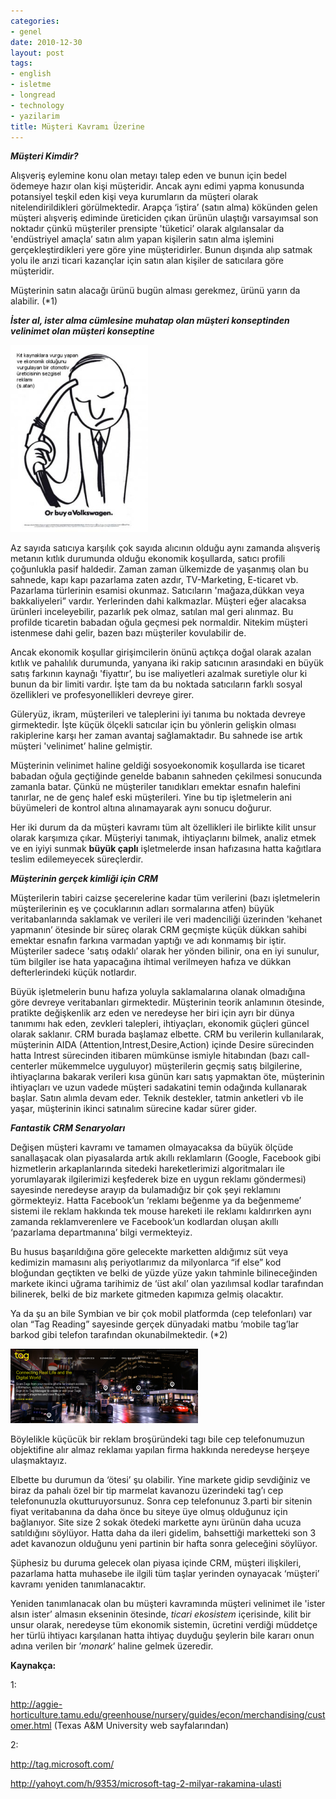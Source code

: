 ```yaml
---
categories:
- genel
date: 2010-12-30
layout: post
tags:
- english
- isletme
- longread
- technology
- yazilarim
title: Müşteri Kavramı Üzerine
---
```


  

_**Müşteri Kimdir?**_

  

Alışveriş eylemine konu olan metayı talep eden ve bunun için bedel ödemeye hazır olan kişi müşteridir. Ancak aynı edimi yapma konusunda potansiyel teşkil eden kişi veya kurumların da müşteri olarak nitelendirildikleri görülmektedir. Arapça ‘iştira’ (satın alma) kökünden gelen müşteri alışveriş ediminde üreticiden çıkan ürünün ulaştığı varsayımsal son noktadır çünkü müşteriler prensipte 'tüketici’ olarak algılansalar da 'endüstriyel amaçla’ satın alım yapan kişilerin satın alma işlemini gerçekleştirdikleri yere göre yine müşteridirler. Bunun dışında alıp satmak yolu ile arızi ticari kazançlar için satın alan kişiler de satıcılara göre müşteridir.

  

Müşterinin satın alacağı ürünü bugün alması gerekmez, ürünü yarın da alabilir. (\*1)

  

_**İster al, ister alma cümlesine muhatap olan müşteri konseptinden velinimet olan müşteri konseptine**_

  

[![](/images/or-buy-a-vw_ad_79.jpg "or-buy-a-vw_ad_79")](http://suatatan.wordpress.com/wp-content/uploads/2010/11/or-buy-a-vw_ad_79.jpg)

  

Az sayıda satıcıya karşılık çok sayıda alıcının olduğu aynı zamanda alışveriş metanın kıtlık durumunda olduğu ekonomik koşullarda, satıcı profili çoğunlukla pasif haldedir. Zaman zaman ülkemizde de yaşanmış olan bu sahnede, kapı kapı pazarlama zaten azdır, TV-Marketing, E-ticaret vb. Pazarlama türlerinin esamisi okunmaz. Satıcıların 'mağaza,dükkan veya bakkaliyeleri” vardır. Yerlerinden dahi kalkmazlar. Müşteri eğer alacaksa ürünleri inceleyebilir, pazarlık pek olmaz, satılan mal geri alınmaz. Bu profilde ticaretin babadan oğula geçmesi pek normaldir. Nitekim müşteri istenmese dahi gelir, bazen bazı müşteriler kovulabilir de.

  

Ancak ekonomik koşullar girişimcilerin önünü açtıkça doğal olarak azalan kıtlık ve pahalılık durumunda, yanyana iki rakip satıcının arasındaki en büyük satış farkının kaynağı 'fiyattır’, bu ise maliyetleri azalmak suretiyle olur ki bunun da bir limiti vardır. İşte tam da bu noktada satıcıların farklı sosyal özellikleri ve profesyonellikleri devreye girer.

  

Güleryüz, ikram, müşterileri ve taleplerini iyi tanıma bu noktada devreye girmektedir. İşte küçük ölçekli satıcılar için bu yönlerin gelişkin olması rakiplerine karşı her zaman avantaj sağlamaktadır. Bu sahnede ise artık müşteri 'velinimet’ haline gelmiştir.

  

Müşterinin velinimet haline geldiği sosyoekonomik koşullarda ise ticaret babadan oğula geçtiğinde genelde babanın sahneden çekilmesi sonucunda zamanla batar. Çünkü ne müşteriler tanıdıkları emektar esnafın halefini tanırlar, ne de genç halef eski müşterileri. Yine bu tip işletmelerin ani büyümeleri de kontrol altına alınamayarak aynı sonucu doğurur.

  

Her iki durum da da müşteri kavramı tüm alt özellikleri ile birlikte kilit unsur olarak karşımıza çıkar. Müşteriyi tanımak, ihtiyaçlarını bilmek, analiz etmek ve en iyiyi sunmak **büyük çaplı** işletmelerde insan hafızasına hatta kağıtlara teslim edilemeyecek süreçlerdir.

  

_**Müşterinin gerçek kimliği için CRM**_

  

Müşterilerin tabiri caizse şecerelerine kadar tüm verilerini (bazı işletmelerin müşterilerinin eş ve çocuklarının adları sormalarına atfen) büyük veritabanlarında saklamak ve verileri ile veri madenciliği üzerinden 'kehanet yapmanın’ ötesinde bir süreç olarak CRM geçmişte küçük dükkan sahibi emektar esnafın farkına varmadan yaptığı ve adı konmamış bir iştir. Müşteriler sadece 'satış odaklı’ olarak her yönden bilinir, ona en iyi sunulur, tüm bilgiler ise hata yapacağına ihtimal verilmeyen hafıza ve dükkan defterlerindeki küçük notlardır.

  

Büyük işletmelerin bunu hafıza yoluyla saklamalarına olanak olmadığına göre devreye veritabanları girmektedir. Müşterinin teorik anlamının ötesinde, pratikte değişkenlik arz eden ve neredeyse her biri için ayrı bir dünya tanımımı hak eden, zevkleri talepleri, ihtiyaçları, ekonomik güçleri güncel olarak saklanır. CRM burada başlamaz elbette. CRM bu verilerin kullanılarak, müşterinin AIDA (Attention,Intrest,Desire,Action) içinde Desire sürecinden hatta Intrest sürecinden itibaren mümkünse ismiyle hitabından (bazı call-centerler mükemmelce uyguluyor) müşterilerin geçmiş satış bilgilerine, ihtiyaçlarına bakarak verileri kısa günün karı satış yapmaktan öte, müşterinin ihtiyaçları ve uzun vadede müşteri sadakatini temin odağında kullanarak başlar. Satın alımla devam eder. Teknik destekler, tatmin anketleri vb ile yaşar, müşterinin ikinci satınalım sürecine kadar sürer gider.

  

_**Fantastik CRM Senaryoları**_

  

Değişen müşteri kavramı ve tamamen olmayacaksa da büyük ölçüde sanallaşacak olan piyasalarda artık akıllı reklamların (Google, Facebook gibi hizmetlerin arkaplanlarında sitedeki hareketlerimizi algoritmaları ile yorumlayarak ilgilerimizi keşfederek bize en uygun reklamı göndermesi) sayesinde neredeyse arayıp da bulamadığız bir çok şeyi reklamını görmekteyiz. Hatta Facebook’un ‘reklamı beğenme ya da beğenmeme’ sistemi ile reklam hakkında tek mouse hareketi ile reklamı kaldırırken aynı zamanda reklamverenlere ve Facebook’un kodlardan oluşan akıllı ‘pazarlama departmanına’ bilgi vermekteyiz.

  

Bu husus başarıldığına göre gelecekte marketten aldığımız süt veya kedimizin mamasını alış periyotlarımız da milyonlarca “if else” kod bloğundan geçtikten ve belki de yüzde yüze yakın tahminle bilineceğinden markete ikinci uğrama tarihimiz de ‘üst akıl’ olan yazılımsal kodlar tarafından bilinerek, belki de biz markete gitmeden kapımıza gelmiş olacaktır.

  

Ya da şu an bile Symbian ve bir çok mobil platformda (cep telefonları) var olan “Tag Reading” sayesinde gerçek dünyadaki matbu ‘mobile tag’lar barkod gibi telefon tarafından okunabilmektedir. (\*2)

  

﻿[![](/images/ekran-gc3b6rc3bcntc3bcsc3bc.png "Ekran Görüntüsü")](http://suatatan.wordpress.com/wp-content/uploads/2010/11/ekran-gc3b6rc3bcntc3bcsc3bc.png)

  

  

Böylelikle küçücük bir reklam broşüründeki tagı bile cep telefonumuzun objektifine alır almaz reklamaı yapılan firma hakkında neredeyse herşeye ulaşmaktayız.

  

Elbette bu durumun da ‘ötesi’ şu olabilir. Yine markete gidip sevdiğiniz ve biraz da pahalı özel bir tip marmelat kavanozu üzerindeki tag’ı cep telefonunuzla okutturuyorsunuz. Sonra cep telefonunuz 3.parti bir sitenin fiyat veritabanına da daha önce bu siteye üye olmuş olduğunuz için bağlanıyor. Site size 2 sokak ötedeki markette aynı ürünün daha ucuza satıldığını söylüyor. Hatta daha da ileri gidelim, bahsettiği marketteki son 3 adet kavanozun olduğunu yeni partinin bir hafta sonra geleceğini söylüyor.

  

Şüphesiz bu duruma gelecek olan piyasa içinde CRM, müşteri ilişkileri, pazarlama hatta muhasebe ile ilgili tüm taşlar yerinden oynayacak ‘müşteri’ kavramı yeniden tanımlanacaktır.

  

Yeniden tanımlanacak olan bu müşteri kavramında müşteri velinimet ile 'ister alsın ister’ almasın ekseninin ötesinde, _ticari ekosistem_ içerisinde, kilit bir unsur olarak, neredeyse tüm ekonomik sistemin, ücretini verdiği müddetçe her türlü ihtiyacı karşılanan hatta ihtiyaç duyduğu şeylerin bile kararı onun adına verilen bir ’_monark_’ haline gelmek üzeredir.

  
  

  
  

  

**Kaynakça:**

  

1:

  

http://aggie-horticulture.tamu.edu/greenhouse/nursery/guides/econ/merchandising/customer.html (Texas A&M University web sayfalarından)

  

2:

  

[http](http://www.google.com/url?q=http%3A%2F%2Ftag.microsoft.com%2F&sa=D&sntz=1&usg=AFQjCNEf9guL-X8q6tRVigDmBhm2wO9s6Q)[://](http://www.google.com/url?q=http%3A%2F%2Ftag.microsoft.com%2F&sa=D&sntz=1&usg=AFQjCNEf9guL-X8q6tRVigDmBhm2wO9s6Q)[tag](http://www.google.com/url?q=http%3A%2F%2Ftag.microsoft.com%2F&sa=D&sntz=1&usg=AFQjCNEf9guL-X8q6tRVigDmBhm2wO9s6Q)[.](http://www.google.com/url?q=http%3A%2F%2Ftag.microsoft.com%2F&sa=D&sntz=1&usg=AFQjCNEf9guL-X8q6tRVigDmBhm2wO9s6Q)[microsoft](http://www.google.com/url?q=http%3A%2F%2Ftag.microsoft.com%2F&sa=D&sntz=1&usg=AFQjCNEf9guL-X8q6tRVigDmBhm2wO9s6Q)[.](http://www.google.com/url?q=http%3A%2F%2Ftag.microsoft.com%2F&sa=D&sntz=1&usg=AFQjCNEf9guL-X8q6tRVigDmBhm2wO9s6Q)[com](http://www.google.com/url?q=http%3A%2F%2Ftag.microsoft.com%2F&sa=D&sntz=1&usg=AFQjCNEf9guL-X8q6tRVigDmBhm2wO9s6Q)[/](http://www.google.com/url?q=http%3A%2F%2Ftag.microsoft.com%2F&sa=D&sntz=1&usg=AFQjCNEf9guL-X8q6tRVigDmBhm2wO9s6Q)

  

[http](http://www.google.com/url?q=http%3A%2F%2Fyahoyt.com%2Fh%2F9353%2Fmicrosoft-tag-2-milyar-rakamina-ulasti&sa=D&sntz=1&usg=AFQjCNEvnLryuDuY-qQcc9E0PBTEpUy4NQ)[://](http://www.google.com/url?q=http%3A%2F%2Fyahoyt.com%2Fh%2F9353%2Fmicrosoft-tag-2-milyar-rakamina-ulasti&sa=D&sntz=1&usg=AFQjCNEvnLryuDuY-qQcc9E0PBTEpUy4NQ)[yahoyt](http://www.google.com/url?q=http%3A%2F%2Fyahoyt.com%2Fh%2F9353%2Fmicrosoft-tag-2-milyar-rakamina-ulasti&sa=D&sntz=1&usg=AFQjCNEvnLryuDuY-qQcc9E0PBTEpUy4NQ)[.](http://www.google.com/url?q=http%3A%2F%2Fyahoyt.com%2Fh%2F9353%2Fmicrosoft-tag-2-milyar-rakamina-ulasti&sa=D&sntz=1&usg=AFQjCNEvnLryuDuY-qQcc9E0PBTEpUy4NQ)[com](http://www.google.com/url?q=http%3A%2F%2Fyahoyt.com%2Fh%2F9353%2Fmicrosoft-tag-2-milyar-rakamina-ulasti&sa=D&sntz=1&usg=AFQjCNEvnLryuDuY-qQcc9E0PBTEpUy4NQ)[/](http://www.google.com/url?q=http%3A%2F%2Fyahoyt.com%2Fh%2F9353%2Fmicrosoft-tag-2-milyar-rakamina-ulasti&sa=D&sntz=1&usg=AFQjCNEvnLryuDuY-qQcc9E0PBTEpUy4NQ)[h](http://www.google.com/url?q=http%3A%2F%2Fyahoyt.com%2Fh%2F9353%2Fmicrosoft-tag-2-milyar-rakamina-ulasti&sa=D&sntz=1&usg=AFQjCNEvnLryuDuY-qQcc9E0PBTEpUy4NQ)[/9353/](http://www.google.com/url?q=http%3A%2F%2Fyahoyt.com%2Fh%2F9353%2Fmicrosoft-tag-2-milyar-rakamina-ulasti&sa=D&sntz=1&usg=AFQjCNEvnLryuDuY-qQcc9E0PBTEpUy4NQ)[microsoft](http://www.google.com/url?q=http%3A%2F%2Fyahoyt.com%2Fh%2F9353%2Fmicrosoft-tag-2-milyar-rakamina-ulasti&sa=D&sntz=1&usg=AFQjCNEvnLryuDuY-qQcc9E0PBTEpUy4NQ)[\-](http://www.google.com/url?q=http%3A%2F%2Fyahoyt.com%2Fh%2F9353%2Fmicrosoft-tag-2-milyar-rakamina-ulasti&sa=D&sntz=1&usg=AFQjCNEvnLryuDuY-qQcc9E0PBTEpUy4NQ)[tag](http://www.google.com/url?q=http%3A%2F%2Fyahoyt.com%2Fh%2F9353%2Fmicrosoft-tag-2-milyar-rakamina-ulasti&sa=D&sntz=1&usg=AFQjCNEvnLryuDuY-qQcc9E0PBTEpUy4NQ)[\-2-](http://www.google.com/url?q=http%3A%2F%2Fyahoyt.com%2Fh%2F9353%2Fmicrosoft-tag-2-milyar-rakamina-ulasti&sa=D&sntz=1&usg=AFQjCNEvnLryuDuY-qQcc9E0PBTEpUy4NQ)[milyar](http://www.google.com/url?q=http%3A%2F%2Fyahoyt.com%2Fh%2F9353%2Fmicrosoft-tag-2-milyar-rakamina-ulasti&sa=D&sntz=1&usg=AFQjCNEvnLryuDuY-qQcc9E0PBTEpUy4NQ)[\-](http://www.google.com/url?q=http%3A%2F%2Fyahoyt.com%2Fh%2F9353%2Fmicrosoft-tag-2-milyar-rakamina-ulasti&sa=D&sntz=1&usg=AFQjCNEvnLryuDuY-qQcc9E0PBTEpUy4NQ)[rakamina](http://www.google.com/url?q=http%3A%2F%2Fyahoyt.com%2Fh%2F9353%2Fmicrosoft-tag-2-milyar-rakamina-ulasti&sa=D&sntz=1&usg=AFQjCNEvnLryuDuY-qQcc9E0PBTEpUy4NQ)[\-](http://www.google.com/url?q=http%3A%2F%2Fyahoyt.com%2Fh%2F9353%2Fmicrosoft-tag-2-milyar-rakamina-ulasti&sa=D&sntz=1&usg=AFQjCNEvnLryuDuY-qQcc9E0PBTEpUy4NQ)[ulasti](http://www.google.com/url?q=http%3A%2F%2Fyahoyt.com%2Fh%2F9353%2Fmicrosoft-tag-2-milyar-rakamina-ulasti&sa=D&sntz=1&usg=AFQjCNEvnLryuDuY-qQcc9E0PBTEpUy4NQ)
